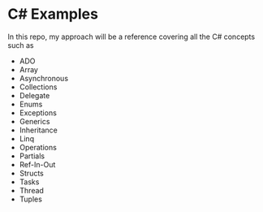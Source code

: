 # C# Examples

In this repo, my approach will be a reference covering all the C# concepts such as

* ADO
* Array
* Asynchronous
* Collections
* Delegate
* Enums
* Exceptions
* Generics
* Inheritance
* Linq
* Operations
* Partials
* Ref-In-Out
* Structs
* Tasks
* Thread
* Tuples

